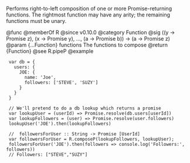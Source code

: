 Performs right-to-left composition of one or more Promise-returning
functions. The rightmost function may have any arity; the remaining
functions must be unary.

@func
@memberOf R
@since v0.10.0
@category Function
@sig ((y -> Promise z), (x -> Promise y), ..., (a -> Promise b)) -> (a -> Promise z)
@param {...Function} functions The functions to compose
@return {Function}
@see R.pipeP
@example

     var db = {
       users: {
         JOE: {
           name: 'Joe',
           followers: ['STEVE', 'SUZY']
         }
       }
     }

     // We'll pretend to do a db lookup which returns a promise
     var lookupUser = (userId) => Promise.resolve(db.users[userId])
     var lookupFollowers = (user) => Promise.resolve(user.followers)
     lookupUser('JOE').then(lookupFollowers)

     //  followersForUser :: String -> Promise [UserId]
     var followersForUser = R.composeP(lookupFollowers, lookupUser);
     followersForUser('JOE').then(followers => console.log('Followers:', followers))
     // Followers: ["STEVE","SUZY"]
